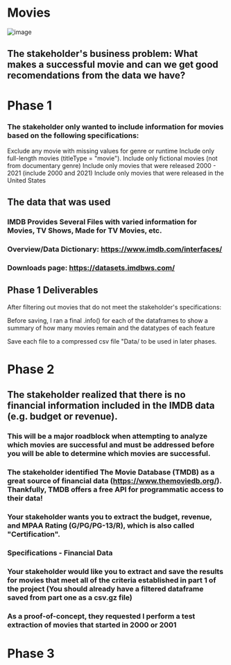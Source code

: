 # Movies

![image](https://user-images.githubusercontent.com/105470937/215615465-cefca8c6-f7cb-4900-ad9e-f08aca958ed3.png)


## The stakeholder's business problem: What makes a successful movie and can we get good recomendations from the data we have? 
 
 # Phase 1 
 
 ### The stakeholder only wanted to include information for movies based on the following specifications:

Exclude any movie with missing values for genre or runtime
Include only full-length movies (titleType = "movie").
Include only fictional movies (not from documentary genre)
Include only movies that were released 2000 - 2021 (include 2000 and 2021)
Include only movies that were released in the United States
 
 
 ## The data that was used 
 
 ### IMDB Provides Several Files with varied information for Movies, TV Shows, Made for TV Movies, etc.
### Overview/Data Dictionary: https://www.imdb.com/interfaces/
### Downloads page: https://datasets.imdbws.com/

## Phase 1 Deliverables 

After filtering out movies that do not meet the stakeholder's specifications:

Before saving, I ran a final .info() for each of the dataframes to show a summary of how many movies remain and the datatypes of each feature

Save each file to a compressed csv file "Data/ to be used in later phases. 

# Phase 2 
## The stakeholder realized that there is no financial information included in the IMDB data (e.g. budget or revenue).

### This will be a major roadblock when attempting to analyze which movies are successful and must be addressed before you will be able to determine which movies are successful.
### The stakeholder identified The Movie Database (TMDB) as a great source of financial data (https://www.themoviedb.org/). Thankfully, TMDB offers a free API for programmatic access to their data!

### Your stakeholder wants you to extract the budget, revenue, and MPAA Rating (G/PG/PG-13/R), which is also called "Certification".

### Specifications - Financial Data
### Your stakeholder would like you to extract and save the results for movies that meet all of the criteria established in part 1 of the project (You should already have a filtered dataframe saved from part one as a csv.gz file)

### As a proof-of-concept, they requested I  perform a test extraction of movies that started in 2000 or 2001

# Phase 3

